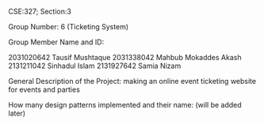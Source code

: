 
CSE:327; Section:3

Group Number: 6 (Ticketing System)

Group Member Name and ID:

2031020642	Tausif Mushtaque
2031338042	Mahbub Mokaddes Akash
2131211042	Sinhadul Islam
2131927642	Samia Nizam

General Description of the Project: making an online event ticketing website for events and parties

How many design patterns implemented and their name: (will be added later)
